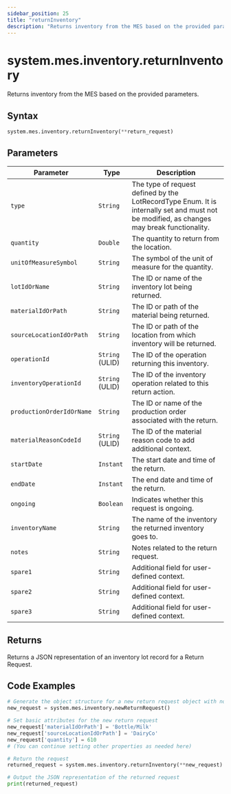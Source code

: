 ```yaml
---
sidebar_position: 25
title: "returnInventory"
description: "Returns inventory from the MES based on the provided parameters."
---
```


# system.mes.inventory.returnInventory

Returns inventory from the MES based on the provided parameters.

## Syntax

```python
system.mes.inventory.returnInventory(**return_request)
```

## Parameters

| Parameter                 | Type            | Description                                                                                                                               |
| ------------------------- | --------------- | ----------------------------------------------------------------------------------------------------------------------------------------- |
| `type`                    | `String`        | The type of request defined by the LotRecordType Enum. It is internally set and must not be modified, as changes may break functionality. |
| `quantity`                | `Double`        | The quantity to return from the location.                                                                                                 |
| `unitOfMeasureSymbol`     | `String`        | The symbol of the unit of measure for the quantity.                                                                                       |
| `lotIdOrName`             | `String`        | The ID or name of the inventory lot being returned.                                                                                       |
| `materialIdOrPath`        | `String`        | The ID or path of the material being returned.                                                                                            |
| `sourceLocationIdOrPath`  | `String`        | The ID or path of the location from which inventory will be returned.                                                                     |
| `operationId`             | `String` (ULID) | The ID of the operation returning this inventory.                                                                                         |
| `inventoryOperationId`    | `String` (ULID) | The ID of the inventory operation related to this return action.                                                                          |
| `productionOrderIdOrName` | `String`        | The ID or name of the production order associated with the return.                                                                        |
| `materialReasonCodeId`    | `String` (ULID) | The ID of the material reason code to add additional context.                                                                             |
| `startDate`               | `Instant`       | The start date and time of the return.                                                                                                    |
| `endDate`                 | `Instant`       | The end date and time of the return.                                                                                                      |
| `ongoing`                 | `Boolean`       | Indicates whether this request is ongoing.                                                                                                |
| `inventoryName`           | `String`        | The name of the inventory the returned inventory goes to.                                                                                 |
| `notes`                   | `String`        | Notes related to the return request.                                                                                                      |
| `spare1`                  | `String`        | Additional field for user-defined context.                                                                                                |
| `spare2`                  | `String`        | Additional field for user-defined context.                                                                                                |
| `spare3`                  | `String`        | Additional field for user-defined context.                                                                                                |

## Returns

Returns a JSON representation of an inventory lot record for a Return Request.

## Code Examples

```python
# Generate the object structure for a new return request object with no initial arguments
new_request = system.mes.inventory.newReturnRequest()

# Set basic attributes for the new return request
new_request['materialIdOrPath'] = 'Bottle/Milk'
new_request['sourceLocationIdOrPath'] = 'DairyCo'
new_request['quantity'] = 610
# (You can continue setting other properties as needed here)

# Return the request
returned_request = system.mes.inventory.returnInventory(**new_request)

# Output the JSON representation of the returned request
print(returned_request)
```
